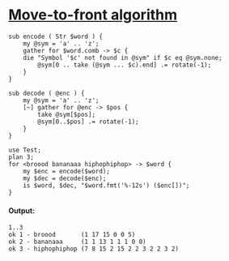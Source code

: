 [1]: http://rosettacode.org/wiki/Move-to-front_algorithm

# [Move-to-front algorithm][1]

```perl6
sub encode ( Str $word ) {
    my @sym = 'a' .. 'z';
    gather for $word.comb -> $c {
	die "Symbol '$c' not found in @sym" if $c eq @sym.none;
        @sym[0 .. take (@sym ... $c).end] .= rotate(-1);
    }
}
 
sub decode ( @enc ) {
    my @sym = 'a' .. 'z';
    [~] gather for @enc -> $pos {
        take @sym[$pos];
        @sym[0..$pos] .= rotate(-1);
    }
}
 
use Test;
plan 3;
for <broood bananaaa hiphophiphop> -> $word {
    my $enc = encode($word);
    my $dec = decode($enc);
    is $word, $dec, "$word.fmt('%-12s') ($enc[])";
}
```

#### Output:
```
1..3
ok 1 - broood       (1 17 15 0 0 5)
ok 2 - bananaaa     (1 1 13 1 1 1 0 0)
ok 3 - hiphophiphop (7 8 15 2 15 2 2 3 2 2 3 2)
```